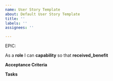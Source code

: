 ```yaml
---
name: User Story Template
about: Default User Story Template
title: ''
labels: ''
assignees: ''

---
```


EPIC: <epic>

As a **role** I can **capability** so that **received_benefit**

**Acceptance Criteria**

**Tasks**
